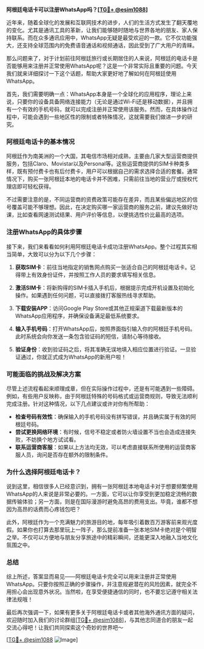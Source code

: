 **阿根廷电话卡可以注册WhatsApp吗？[[TG💪+ @esim1088](https://t.me/s/esim1088)]**

近年来，随着全球化的发展和互联网技术的进步，人们的生活方式发生了翻天覆地的变化。尤其是通讯工具的革新，让我们能够随时随地与世界各地的朋友、家人保持联系。而在众多通讯应用中，WhatsApp无疑是最受欢迎的一款。它不仅功能强大，还支持全球范围内的免费语音通话和视频通话，因此受到了广大用户的青睐。

那么问题来了，对于计划前往阿根廷旅行或长期居住的人来说，阿根廷的电话卡是否能够用来注册并正常使用WhatsApp呢？这是一个非常实际且重要的问题。今天我们就来详细探讨一下这个话题，帮助大家更好地了解如何在阿根廷使用WhatsApp。

首先，我们需要明确一点：WhatsApp本身是一个全球化的应用程序，理论上来说，只要你的设备具备网络连接能力（无论是通过Wi-Fi还是移动数据），并且拥有一个有效的手机号码，就可以完成注册并正常使用该服务。然而，在具体操作过程中，可能会遇到一些地区性的限制或者特殊情况，这就需要我们做进一步的研究。

### 阿根廷电话卡的基本情况

阿根廷作为南美洲的一个大国，其电信市场相对成熟，主要由几家大型运营商提供服务，包括Claro、Movistar以及Personal等。这些运营商提供的SIM卡种类多样，既有预付费卡也有后付费卡，用户可以根据自己的需求选择合适的套餐。通常情况下，购买一张阿根廷本地的电话卡并不困难，只需前往当地的营业厅或授权代理店即可轻松获得。

不过需要注意的是，不同运营商的资费政策可能存在差异，而且某些偏远地区的信号覆盖可能不够理想。因此，在决定购买哪一家运营商的服务之前，建议先做好功课，比如查看网速测试结果、用户评价等信息，以便挑选性价比最高的选项。

### 注册WhatsApp的具体步骤

接下来，我们来看看如何利用阿根廷电话卡成功注册WhatsApp。整个过程其实相当简单，大致可以分为以下几个步骤：

1. **获取SIM卡**：前往当地指定的销售网点购买一张适合自己的阿根廷电话卡。记得带上有效身份证件，并按照工作人员的要求填写相关信息。
   
2. **激活SIM卡**：将新购得的SIM卡插入手机后，根据提示完成开机设置及初始化操作。如果遇到任何问题，可以直接拨打客服热线寻求帮助。

3. **下载安装APP**：访问Google Play Store或其他正规渠道下载最新版本的WhatsApp应用程序，并确保设备满足最低系统要求。

4. **输入手机号码**：打开WhatsApp后，按照界面指引输入你的阿根廷手机号码。此时系统会向你发送一条包含验证码的短信，请耐心等待接收。

5. **验证身份**：收到验证码之后，将其准确无误地填入相应位置进行验证。一旦验证通过，你就正式成为WhatsApp的新用户啦！

### 可能面临的挑战及解决方案

尽管上述流程看起来顺理成章，但在实际操作过程中，还是有可能遇到一些障碍。例如，有些用户反映称，由于阿根廷特殊的号码格式或运营商规则，导致无法顺利完成注册。针对这种情况，以下几点建议或许对你有所帮助：

- **检查号码有效性**：确保输入的手机号码没有拼写错误，并且确实属于有效的阿根廷号码。
- **尝试更换网络环境**：有时候，信号不稳定或者防火墙设置不当也会造成连接失败，不妨换个地方试试看。
- **联系运营商客服**：如果以上方法均无效，可以考虑直接联系所使用的运营商客服人员，询问是否存在额外的限制条件。

### 为什么选择阿根廷电话卡？

说到这里，相信很多人已经意识到，拥有一张阿根廷本地电话卡对于想要频繁使用WhatsApp的人来说是非常必要的。一方面，它可以让你享受到更加稳定流畅的数据传输体验；另一方面，则是在国际漫游时避免高昂的费用支出。毕竟，谁都不想因为高昂的话费而心疼钱包吧？

此外，阿根廷作为一个充满魅力的旅游目的地，每年吸引着数百万游客前来观光度假。如果你也打算去那里玩上一阵子，那么提前准备一张本地SIM卡绝对是个明智之举。不仅可以方便地与朋友分享旅途中的精彩瞬间，还能更深入地融入当地文化氛围之中。

### 总结

综上所述，答案显而易见——阿根廷电话卡完全可以用来注册并正常使用WhatsApp。只要你按照正确的步骤操作，并注意规避潜在的风险因素，就完全不用担心会出现意外状况。当然啦，在享受便捷通信的同时，也不要忘记遵守相关法律法规哦！

最后再次强调一下，如果有更多关于阿根廷电话卡或者其他海外通讯方面的疑问，欢迎随时加入我们的讨论群组[[TG💪+ @esim1088](https://t.me/s/esim1088)]，与其他志同道合的朋友一起交流心得吧！让我们共同探索这个奇妙的世界吧～

[[TG💪+ @esim1088](https://t.me/s/esim1088) ![Image](https://i.postimg.cc/4NQfJmqS/Snipaste-2025-05-13-00-14-12.png)]